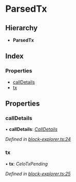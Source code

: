 # ParsedTx

## Hierarchy

* **ParsedTx**

## Index

### Properties

* [callDetails]()
* [tx]()

## Properties

### callDetails

• **callDetails**: [_CallDetails_]()

_Defined in_ [_block-explorer.ts:24_](https://github.com/celo-org/celo-monorepo/blob/master/packages/sdk/explorer/src/block-explorer.ts#L24)

### tx

• **tx**: _CeloTxPending_

_Defined in_ [_block-explorer.ts:25_](https://github.com/celo-org/celo-monorepo/blob/master/packages/sdk/explorer/src/block-explorer.ts#L25)

